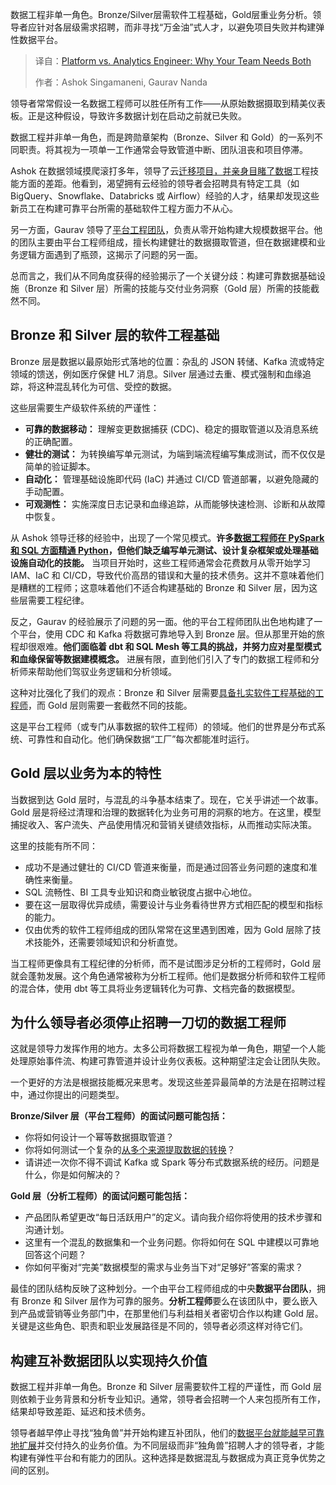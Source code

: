 
<!--
title: 平台与数据分析工程师：团队为何两者都不可或缺？
cover: https://cdn.thenewstack.io/media/2025/10/316d774c-shamin-haky-rik-i9rxpao-unsplash-1-scaled.jpg
summary: 数据工程非单一角色。Bronze/Silver层需软件工程基础，Gold层重业务分析。领导者应针对各层级需求招聘，而非寻找“万金油”式人才，以避免项目失败并构建弹性数据平台。
-->

数据工程非单一角色。Bronze/Silver层需软件工程基础，Gold层重业务分析。领导者应针对各层级需求招聘，而非寻找“万金油”式人才，以避免项目失败并构建弹性数据平台。

> 译自：[Platform vs. Analytics Engineer: Why Your Team Needs Both](https://thenewstack.io/platform-vs-analytics-engineer-why-your-team-needs-both/)
> 
> 作者：Ashok Singamaneni, Gaurav Nanda

领导者常常假设一名数据工程师可以胜任所有工作——从原始数据摄取到精美仪表板。正是这种假设，导致许多数据计划在启动之前就已失败。

数据工程并非单一角色，而是跨勋章架构（Bronze、Silver 和 Gold）的一系列不同职责。将其视为一项单一工作通常会导致管道中断、团队沮丧和项目停滞。

Ashok 在数据领域摸爬滚打多年，领导了云[迁移项目，并亲身目睹了数据](https://thenewstack.io/planetplanetscale-rewind-an-undo-button-for-bad-schema-migrations/)工程技能方面的差距。他看到，渴望拥有云经验的领导者会招聘具有特定工具（如 BigQuery、Snowflake、Databricks 或 Airflow）经验的人才，结果却发现这些新员工在构建可靠平台所需的基础软件工程方面力不从心。

另一方面，Gaurav 领导了[平台工程团队](https://thenewstack.io/platform-teams-start-small-to-win-big/)，负责从零开始构建大规模数据平台。他的团队主要由平台工程师组成，擅长构建健壮的数据摄取管道，但在数据建模和业务逻辑方面遇到了瓶颈，这揭示了问题的另一面。

总而言之，我们从不同角度获得的经验揭示了一个关键分歧：构建可靠数据基础设施（Bronze 和 Silver 层）所需的技能与交付业务洞察（Gold 层）所需的技能截然不同。

## Bronze 和 Silver 层的软件工程基础

Bronze 层是数据以最原始形式落地的位置：杂乱的 JSON 转储、Kafka 流或特定领域的馈送，例如医疗保健 HL7 消息。Silver 层通过去重、模式强制和血缘追踪，将这种混乱转化为可信、受控的数据。

这些层需要生产级软件系统的严谨性：

*   **可靠的数据移动：** 理解变更数据捕获 (CDC)、稳定的摄取管道以及消息系统的正确配置。
*   **健壮的测试：** 为转换编写单元测试，为端到端流程编写集成测试，而不仅仅是简单的验证脚本。
*   **自动化：** 管理基础设施即代码 (IaC) 并通过 CI/CD 管道部署，以避免隐藏的手动配置。
*   **可观测性：** 实施深度日志记录和血缘追踪，从而能够快速检测、诊断和从故障中恢复。

从 Ashok 领导迁移的经验中，出现了一个常见模式。**许多[数据工程师在 PySpark 和 SQL 方面精通 Python](https://thenewstack.io/a-cloud-built-for-python-data-scientists-not-infrastructure-engineers/)，但他们缺乏编写单元测试、设计复杂框架或处理基础设施自动化的技能。** 当项目开始时，这些工程师通常会花费数月从零开始学习 IAM、IaC 和 CI/CD，导致代价高昂的错误和大量的技术债务。这并不意味着他们是糟糕的工程师；这意味着他们不适合构建基础的 Bronze 和 Silver 层，因为这些层需要工程纪律。

反之，Gaurav 的经验展示了问题的另一面。他的平台工程师团队出色地构建了一个平台，使用 CDC 和 Kafka 将数据可靠地导入到 Bronze 层。但从那里开始的旅程却很艰难。**他们面临着 dbt 和 SQL Mesh 等工具的挑战，并努力应对星型模式和血缘保留等数据建模概念。** 进展有限，直到他们引入了专门的数据工程师和分析师来帮助他们驾驭业务逻辑和分析领域。

这种对比强化了我们的观点：Bronze 和 Silver 层需要[具备扎实软件工程基础的工程师](https://thenewstack.io/ai-driven-software-why-a-strong-ci-cd-foundation-is-essential/)，而 Gold 层则需要一套截然不同的技能。

这是平台工程师（或专门从事数据的软件工程师）的领域。他们的世界是分布式系统、可靠性和自动化。他们确保数据“工厂”每次都能准时运行。

## Gold 层以业务为本的特性

当数据到达 Gold 层时，与混乱的斗争基本结束了。现在，它关乎讲述一个故事。Gold 层是将经过清理和治理的数据转化为业务可用的洞察的地方。在这里，模型捕捉收入、客户流失、产品使用情况和营销关键绩效指标，从而推动实际决策。

这里的技能有所不同：

*   成功不是通过健壮的 CI/CD 管道来衡量，而是通过回答业务问题的速度和准确性来衡量。
*   SQL 流畅性、BI 工具专业知识和商业敏锐度占据中心地位。
*   要在这一层取得优异成绩，需要设计与业务看待世界方式相匹配的模型和指标的能力。
*   仅由优秀的软件工程师组成的团队常常在这里遇到困难，因为 Gold 层除了技术技能外，还需要领域知识和分析直觉。

当工程师更像具有工程纪律的分析师，而不是试图涉足分析的工程师时，Gold 层就会蓬勃发展。这个角色通常被称为分析工程师。他们是数据分析师和软件工程师的混合体，使用 dbt 等工具将业务逻辑转化为可靠、文档完备的数据模型。

## 为什么领导者必须停止招聘一刀切的数据工程师

这就是领导力发挥作用的地方。太多公司将数据工程视为单一角色，期望一个人能处理原始事件流、构建可靠管道并设计业务仪表板。这种期望注定会让团队失败。

一个更好的方法是根据技能概况来思考。发现这些差异最简单的方法是在招聘过程中，通过你提出的问题类型。

**Bronze/Silver 层（平台工程师）的面试问题可能包括：**

*   你将如何设计一个幂等数据摄取管道？
*   你将如何测试一个复杂的[从多个来源提取数据的转换](https://thenewstack.io/data-commons-can-save-open-ai/)？
*   请讲述一次你不得不调试 Kafka 或 Spark 等分布式数据系统的经历。问题是什么，你是如何解决的？

**Gold 层（分析工程师）的面试问题可能包括：**

*   产品团队希望更改“每日活跃用户”的定义。请向我介绍你将使用的技术步骤和沟通计划。
*   这里有一个混乱的数据集和一个业务问题。你将如何在 SQL 中建模以可靠地回答这个问题？
*   你如何平衡对“完美”数据模型的需求与业务当下对“足够好”答案的需求？

最佳的团队结构反映了这种划分。一个由平台工程师组成的中央**数据平台团队**，拥有 Bronze 和 Silver 层作为可靠的服务。**分析工程师**要么在该团队中，要么嵌入到产品或营销等业务部门中，在那里他们与利益相关者密切合作以构建 Gold 层。关键是这些角色、职责和职业发展路径是不同的，领导者必须这样对待它们。

## 构建互补数据团队以实现持久价值

数据工程并非单一角色。Bronze 和 Silver 层需要软件工程的严谨性，而 Gold 层则依赖于业务背景和分析专业知识。通常，领导者会招聘一个人来包揽所有工作，结果却导致差距、延迟和技术债务。

领导者越早停止寻找“独角兽”并开始构建互补团队，他们的[数据平台就能越早可靠地扩展](https://thenewstack.io/scale-data-platforms-with-a-kubernetes-first-approach/)并交付持久的业务价值。为不同层级而非“独角兽”招聘人才的领导者，才能构建有弹性平台和有能力的团队。这种选择是数据混乱与数据成为真正竞争优势之间的区别。